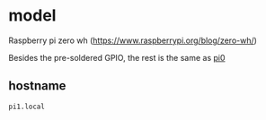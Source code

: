 # model

Raspberry pi zero wh (https://www.raspberrypi.org/blog/zero-wh/)

Besides the pre-soldered GPIO, the rest is the same as [pi0](./pi0.md)

## hostname

`pi1.local`

